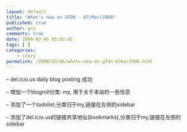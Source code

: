 ```yaml
---
layout: default
title: "What's new on GFDN - 07/Mar/2008"
published: true
author: gro
comments: true
date: 2008-03-06 05:03:41
tags: [ ]
categories:
    - story
permalink: /2008/03/06/whats-new-on-gfdn-07mar2008.html
---
```

&#8211; del.icio.us daily blog posting 成功
  
&#8211; 增加一个blogroll分类: my, 用于关于本站的一些信息
  
&#8211; 添加了一个todolist,分类归于my,链接在左侧的sidebar
  
&#8211; 添加了del.icio.us的链接共享地址(bookmarks),分类归于my,链接在左侧的sidebar